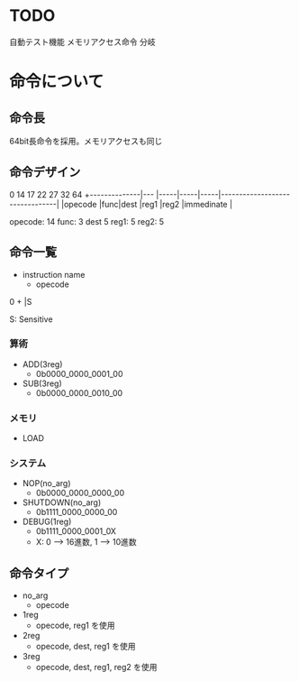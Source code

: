 # TODO

自動テスト機能
メモリアクセス命令
分岐

# 命令について

## 命令長
64bit長命令を採用。メモリアクセスも同じ

## 命令デザイン

0             14   17    22    27    32                               64
+--------------|--- |-----|-----|-----|--------------------------------|
|opecode       |func|dest |reg1 |reg2 |immedinate                      |

opecode: 14
func: 3
dest 5
reg1: 5
reg2: 5


## 命令一覧

- instruction name
  - opecode

0
+
|S


S: Sensitive 

### 算術
- ADD(3reg)
  - 0b0000_0000_0001_00
- SUB(3reg)
  - 0b0000_0000_0010_00

### メモリ
- LOAD

### システム
- NOP(no_arg)
  - 0b0000_0000_0000_00
- SHUTDOWN(no_arg)
  - 0b1111_0000_0000_00
- DEBUG(1reg)
  - 0b1111_0000_0001_0X
  - X: 0 --> 16進数, 1 --> 10進数

## 命令タイプ

- no_arg
  - opecode
- 1reg
  - opecode, reg1 を使用
- 2reg
  - opecode, dest, reg1 を使用
- 3reg
  - opecode, dest, reg1, reg2 を使用
